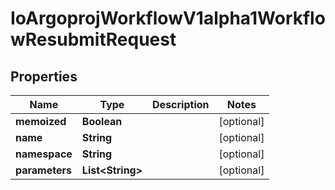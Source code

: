 

# IoArgoprojWorkflowV1alpha1WorkflowResubmitRequest


## Properties

Name | Type | Description | Notes
------------ | ------------- | ------------- | -------------
**memoized** | **Boolean** |  |  [optional]
**name** | **String** |  |  [optional]
**namespace** | **String** |  |  [optional]
**parameters** | **List&lt;String&gt;** |  |  [optional]



